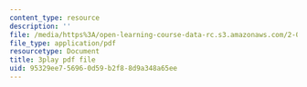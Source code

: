 ```yaml
---
content_type: resource
description: ''
file: /media/https%3A/open-learning-course-data-rc.s3.amazonaws.com/2-003sc-engineering-dynamics-fall-2011/95329ee756960d59b2f88d9a348a65ee_fZKrUgm9R1o.pdf
file_type: application/pdf
resourcetype: Document
title: 3play pdf file
uid: 95329ee7-5696-0d59-b2f8-8d9a348a65ee
---
```

